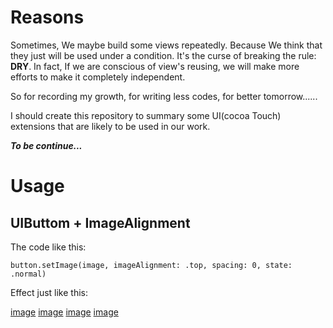 # Reasons

Sometimes, We maybe build some views repeatedly. Because We think that they just will be used under a condition. It's the curse
of breaking the rule: <b>DRY</b>. In fact, If we are conscious of view's reusing, we will make more efforts to make it
completely independent.

So for recording my growth, for writing less codes, for better tomorrow......

I should create this repository to summary some UI(cocoa Touch) extensions that are likely to be used in our work. 

<i><b>To be continue...</b></i>

# Usage

## UIButtom + ImageAlignment

The code like this:

```
button.setImage(image, imageAlignment: .top, spacing: 0, state: .normal)
```

Effect just like this:

[image](https://github.com/ZeroOnet/UIExtensions/blob/master/UIExtensions/Display/bottom.png)
[image](https://github.com/ZeroOnet/UIExtensions/blob/master/UIExtensions/Display/leftMargin.png)
[image](https://github.com/ZeroOnet/UIExtensions/blob/master/UIExtensions/Display/rightMargin.png)
[image](https://github.com/ZeroOnet/UIExtensions/blob/master/UIExtensions/Display/top.png)

